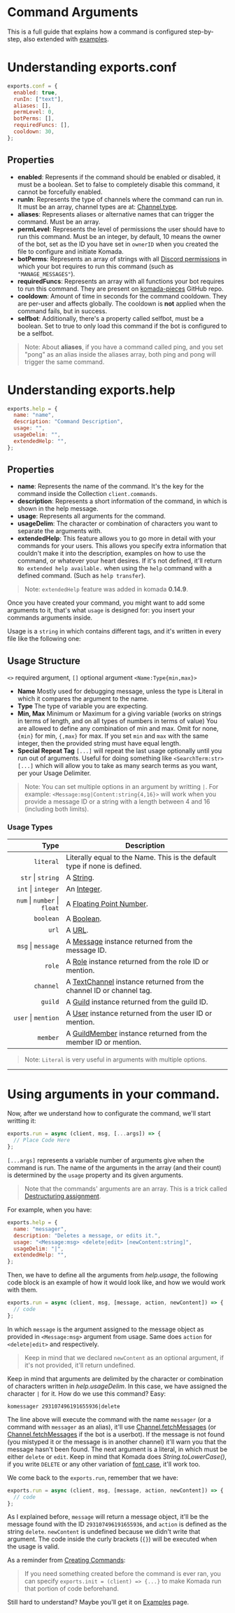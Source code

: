 # Command Arguments

This is a full guide that explains how a command is configured step-by-step, also extended with [examples](command-examples.md).

# Understanding exports.conf

```js
exports.conf = {
  enabled: true,
  runIn: ["text"],
  aliases: [],
  permLevel: 0,
  botPerms: [],
  requiredFuncs: [],
  cooldown: 30,
};
```

## Properties
- **enabled**: Represents if the command should be enabled or disabled, it must be a boolean. Set to false to completely disable this command, it cannot be forcefully enabled.
- **runIn**: Represents the type of channels where the command can run in. It must be an array, channel types are at: [Channel.type](https://discord.js.org/#/docs/main/stable/class/Channel?scrollTo=type).
- **aliases**: Represents aliases or alternative names that can trigger the command. Must be an array.
- **permLevel**: Represents the level of permissions the user should have to run this command. Must be an integer, by default, 10 means the owner of the bot, set as the ID you have set in `ownerID` when you created the file to configure and initiate Komada.
- **botPerms**: Represents an array of strings with all [Discord permissions](https://discord.js.org/#/docs/main/stable/typedef/PermissionResolvable) in which your bot requires to run this command (such as `"MANAGE_MESSAGES"`).
- **requiredFuncs**: Represents an array with all functions your bot requires to run this command. They are present on [komada-pieces](https://github.com/dirigeants/komada-pieces) GitHub repo.
- **cooldown**: Amount of time in seconds for the command cooldown. They are per-user and affects globally. The cooldown is **not** applied when the command fails, but in success.
- **selfbot**: Additionally, there's a property called selfbot, must be a boolean. Set to true to only load this command if the bot is configured to be a selfbot.

> Note: About **aliases**, if you have a command called ping, and you set "pong" as an alias inside the aliases array, both ping and pong will trigger the same command.

# Understanding exports.help

```js
exports.help = {
  name: "name",
  description: "Command Description",
  usage: "",
  usageDelim: "",
  extendedHelp: "",
};
```

## Properties
- **name**: Represents the name of the command. It's the key for the command inside the Collection `client.commands`.
- **description**: Represents a short information of the command, in which is shown in the help message.
- **usage**: Represents all arguments for the command.
- **usageDelim**: The character or combination of characters you want to separate the arguments with.
- **extendedHelp**: This feature allows you to go more in detail with your commands for your users. This allows you specify extra information that couldn't make it into the description, examples on how to use the command, or whatever your heart desires. If it's not defined, it'll return `No extended help available.` when using the `help` command with a defined command. (Such as `help transfer`).

> Note: `extendedHelp` feature was added in komada **0.14.9**.

Once you have created your command, you might want to add some arguments to it, that's what `usage` is designed for: you insert your commands arguments inside.

Usage is a `string` in which contains different tags, and it's written in every file like the following one:

## Usage Structure

`<>` required argument, `[]` optional argument `<Name:Type{min,max}>`

- **Name** Mostly used for debugging message, unless the type is Literal in which it compares the argument to the name.
- **Type** The type of variable you are expecting.
- **Min, Max** Minimum or Maximum for a giving variable (works on strings in terms of length, and on all types of numbers in terms of value) You are allowed to define any combination of min and max. Omit for none, `{min}` for min, `{,max}` for max. If you set `min` and `max` with the same integer, then the provided string must have equal length.
- **Special Repeat Tag** `[...]` will repeat the last usage optionally until you run out of arguments. Useful for doing something like `<SearchTerm:str> [...]` which will allow you to take as many search terms as you want, per your Usage Delimiter.

> Note: You can set multiple options in an argument by writting `|`. For example: `<Message:msg|Content:string{4,16}>` will work when you provide a message ID or a string with a length between 4 and 16 (including both limits).

### Usage Types

|                         Type | Description
| ---------------------------: | -----------
|                    `literal` | Literally equal to the Name. This is the default type if none is defined.
|            `str` \| `string` | A [String](https://developer.mozilla.org/en/docs/Web/JavaScript/Reference/Global_Objects/String).
|           `int` \| `integer` | An [Integer](https://en.wikipedia.org/wiki/Integer).
| `num` \| `number` \| `float` | A [Floating Point Number](https://en.wikipedia.org/wiki/Floating-point_arithmetic).
|                    `boolean` | A [Boolean](https://developer.mozilla.org/en-US/docs/Web/JavaScript/Reference/Global_Objects/Boolean).
|                        `url` | A [URL](https://en.wikipedia.org/wiki/URL).
|           `msg` \| `message` | A [Message](https://discord.js.org/#/docs/main/master/class/Message) instance returned from the message ID.
|                       `role` | A [Role](https://discord.js.org/#/docs/main/master/class/Role) instance returned from the role ID or mention.
|                    `channel` | A [TextChannel](https://discord.js.org/#/docs/main/master/class/TextChannel) instance returned from the channel ID or channel tag.
|                      `guild` | A [Guild](https://discord.js.org/#/docs/main/master/class/Guild) instance returned from the guild ID.
|          `user` \| `mention` | A [User](https://discord.js.org/#/docs/main/master/class/User) instance returned from the user ID or mention.
|                     `member` | A [GuildMember](https://discord.js.org/#/docs/main/master/class/GuildMember) instance returned from the member ID or mention.

> Note: `Literal` is very useful in arguments with multiple options.

___

# Using arguments in your command.

Now, after we understand how to configurate the command, we'll start writting it:

```js
exports.run = async (client, msg, [...args]) => {
  // Place Code Here
};
```

`[...args]` represents a variable number of arguments give when the command is run. The name of the arguments in the array (and their count) is determined by the `usage` property and its given arguments.

> Note that the commands' arguments are an array. This is a trick called [Destructuring assignment](https://developer.mozilla.org/en/docs/Web/JavaScript/Reference/Operators/Destructuring_assignment).

For example, when you have:

```js
exports.help = {
  name: "messager",
  description: "Deletes a message, or edits it.",
  usage: "<Message:msg> <delete|edit> [newContent:string]",
  usageDelim: "|",
  extendedHelp: "",
};
```

Then, we have to define all the arguments from *help.usage*, the following code block is an example of how it would look like, and how we would work with them.

```js
exports.run = async (client, msg, [message, action, newContent]) => {
  // code
};
```

In which `message` is the argument assigned to the message object as provided in `<Message:msg>` argument from usage. Same does `action` for `<delete|edit>` and respectively.

> Keep in mind that we declared `newContent` as an optional argument, if it's not provided, it'll return undefined.

Keep in mind that arguments are delimited by the character or combination of characters written in *help.usageDelim*. In this case, we have assigned the character `|` for it. How do we use this command? Easy:

`komessager 293107496191655936|delete`

The line above will execute the command with the name `messager` (or a command with `messager` as an alias), it'll use [Channel.fetchMessages](https://discord.js.org/#/docs/main/stable/class/TextChannel?scrollTo=fetchMessage) (or [Channel.fetchMessages](https://discord.js.org/#/docs/main/stable/class/TextChannel?scrollTo=fetchMessages) if the bot is a userbot). If the message is not found (you mistyped it or the message is in another channel) it'll warn you that the message hasn't been found. The next argument is a literal, in which must be either `delete` or `edit`. Keep in mind that Komada does *String.toLowerCase()*, if you write `DELETE` or any other variation of [font case](https://techterms.com/definition/font_case), it'll work too.

We come back to the `exports.run`, remember that we have:

```js
exports.run = async (client, msg, [message, action, newContent]) => {
  // code
};
```

As I explained before, `message` will return a message object, it'll be the message found with the ID `293107496191655936`, and `action` is defined as the string `delete`.
`newContent` is undefined because we didn't write that argument. The code inside the curly brackets (`{}`) will be executed when the usage is valid.

As a reminder from [Creating Commands](creating-commands.md):

> If you need something created before the command is ever ran, you can specify `exports.init = (client) => {...}` to make Komada run that portion of code beforehand.

Still hard to understand? Maybe you'll get it on [Examples](command-examples.md) page.
